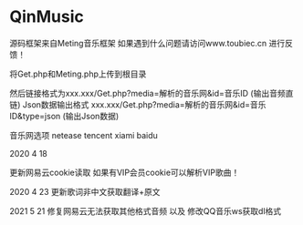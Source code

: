 # QinMusic
源码框架来自Meting音乐框架
如果遇到什么问题请访问www.toubiec.cn 进行反馈！

将Get.php和Meting.php上传到根目录

然后链接格式为xxx.xxx/Get.php?media=解析的音乐网&id=音乐ID  (输出音频直链)
Json数据输出格式 xxx.xxx/Get.php?media=解析的音乐网&id=音乐ID&type=json (输出Json数据)

音乐网选项 netease tencent xiami baidu

2020 4 18

更新网易云cookie读取 如果有VIP会员cookie可以解析VIP歌曲！

2020 4 23 更新歌词非中文获取翻译+原文

2021 5 21 修复网易云无法获取其他格式音频 以及 修改QQ音乐ws获取dl格式
